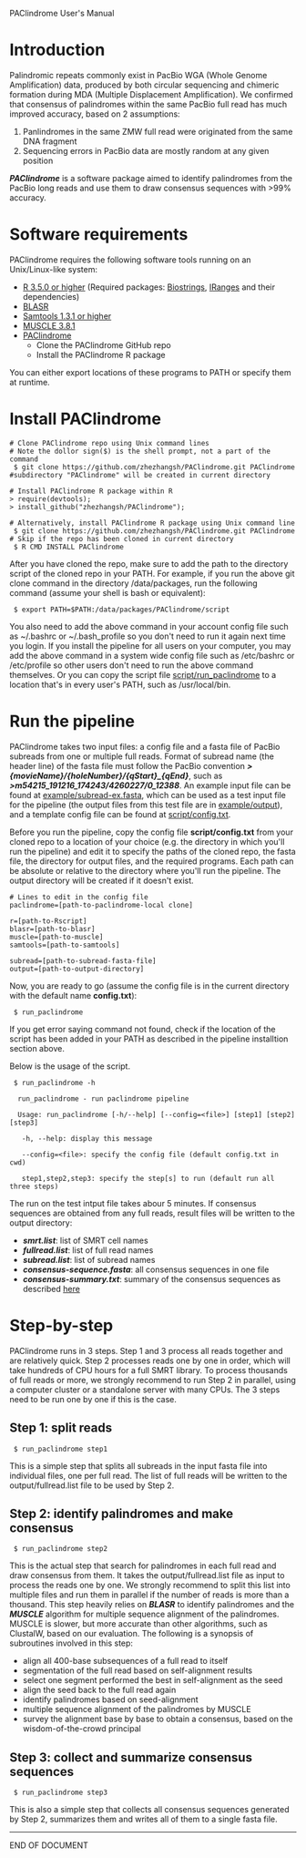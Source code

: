 PAClindrome User's Manual

# Introduction

Palindromic repeats commonly exist in PacBio WGA (Whole Genome Amplification) data, produced by both circular sequencing and chimeric formation during MDA (Multiple Displacement Amplification). We confirmed that consensus of palindromes within the same PacBio full read has much improved accuracy, based on 2 assumptions:

  1. Panlindromes in the same ZMW full read were originated from the same DNA fragment
  2. Sequencing errors in PacBio data are mostly random at any given position
 
 ***PAClindrome*** is a software package aimed to identify palindromes from the PacBio long reads and use them to draw consensus sequences with >99% accuracy. 

# Software requirements

PAClindrome requires the following software tools running on an Unix/Linux-like system:

  - [R 3.5.0 or higher](https://cran.r-project.org) (Required packages: [Biostrings](https://bioconductor.org/packages/release/bioc/html/Biostrings.html), [IRanges](https://bioconductor.org/packages/release/bioc/html/IRanges.html) and their dependencies)
  - [BLASR](https://github.com/PacificBiosciences/blasr)
  - [Samtools 1.3.1 or higher](http://www.htslib.org)
  - [MUSCLE 3.8.1](https://www.drive5.com/muscle)
  - [PAClindrome](https://github.com/zhezhangsh/PAClindrome)
    - Clone the PAClindrome GitHub repo
    - Install the PAClindrome R package

You can either export locations of these programs to PATH or specify them at runtime.

# Install PAClindrome 

```
# Clone PAClindrome repo using Unix command lines
# Note the dollor sign($) is the shell prompt, not a part of the command
 $ git clone https://github.com/zhezhangsh/PAClindrome.git PAClindrome #subdirectory "PAClindrome" will be created in current directory
```

```
# Install PAClindrome R package within R
> require(devtools);
> install_github("zhezhangsh/PAClindrome");
```

```
# Alternatively, install PAClindrome R package using Unix command line
 $ git clone https://github.com/zhezhangsh/PAClindrome.git PAClindrome # Skip if the repo has been cloned in current directory
 $ R CMD INSTALL PAClindrome
```

After you have cloned the repo, make sure to add the path to the directory script of the cloned repo in your PATH. For example, if you run the above git clone command in the directory /data/packages, run the following command (assume your shell is bash or equivalent):

```
 $ export PATH=$PATH:/data/packages/PAClindrome/script
```

You also need to add the above command in your account config file such as ~/.bashrc or ~/.bash_profile so you don't need to run it again next time you login.  If you install the pipeline for all users on your computer, you may add the above command in a system wide config file such as /etc/bashrc or /etc/profile so other users don't need to run the above command themselves. Or you can copy the script file [script/run_paclindrome](script/run_paclindrome) to a location that's in every user's PATH, such as /usr/local/bin.

# Run the pipeline

PAClindrome takes two input files: a config file and a fasta file of PacBio subreads from one or multiple full reads. Format of subread name (the header line) of the fasta file must follow the PacBio convention ***>{movieName}/{holeNumber}/{qStart}_{qEnd}***, such as ***>m54215_191216_174243/4260227/0_12388***. An example input file can be found at [example/subread-ex.fasta](example/subread-ex.fasta), which can be used as a test input file for the pipeline (the output files from this test file are in [example/output](example/output)), and a template config file can be found at [script/config.txt](script/config.txt).

Before you run the pipeline,  copy the config file <b>script/config.txt</b> from your cloned repo to a location of your choice (e.g. the directory in which you'll run the pipeline) and edit it to specify the paths of the cloned repo, the fasta file, the directory for output files, and the required programs.  Each path can be absolute or relative to the directory where you'll run the pipeline. The output directory will be created if it doesn't exist.

```
# Lines to edit in the config file
paclindrome=[path-to-paclindrome-local clone]

r=[path-to-Rscript]
blasr=[path-to-blasr]
muscle=[path-to-muscle]
samtools=[path-to-samtools]

subread=[path-to-subread-fasta-file]
output=[path-to-output-directory]
```

Now, you are ready to go (assume the config file is in the current directory with the default name <b>config.txt</b>):

```
 $ run_paclindrome

```

If you get error saying command not found, check if the location of the script has been added in your PATH as described in the pipeline installtion section above.

Below is the usage of the script.

```
 $ run_paclindrome -h

  run_paclindrome - run paclindrome pipeline

  Usage: run_paclindrome [-h/--help] [--config=<file>] [step1] [step2] [step3]

   -h, --help: display this message

   --config=<file>: specify the config file (default config.txt in cwd)

   step1,step2,step3: specify the step[s] to run (default run all three steps)

```

The run on the test intput file takes abour 5 minutes. If consensus sequences are obtained from any full reads, result files will be written to the output directory:

  - ***smrt.list***: list of SMRT cell names
  - ***fullread.list***: list of full read names
  - ***subread.list***: list of subread names
  - ***consensus-sequence.fasta***: all consensus sequences in one file
  - ***consensus-summary.txt***: summary of the consensus sequences as described [here](doc/summary.md)

# Step-by-step

PAClindrome runs in 3 steps. Step 1 and 3 process all reads together and are relatively quick. Step 2 processes reads one by one in order, which will take hundreds of CPU hours for a full SMRT library. To process thousands of full reads or more, we strongly recommend to run Step 2 in parallel, using a computer cluster or a standalone server with many CPUs. The 3 steps need to be run one by one if this is the case.

## Step 1: split reads

```
 $ run_paclindrome step1
```

This is a simple step that splits all subreads in the input fasta file into individual files, one per full read. The list of full reads will be written to the output/fullread.list file to be used by Step 2. 

## Step 2: identify palindromes and make consensus

```
 $ run_paclindrome step2
```

This is the actual step that search for palindromes in each full read and draw consensus from them. It takes the output/fullread.list file as input to process the reads one by one. We strongly recommend to split this list into multiple files and run them in parallel if the number of reads is more than a thousand. This step heavily relies on ***BLASR*** to identify palindromes and the ***MUSCLE*** algorithm for multiple sequence alignment of the palindromes. MUSCLE is slower, but more accurate than other algorithms, such as ClustalW, based on our evaluation. The following is a synopsis of subroutines involved in this step: 

  - align all 400-base subsequences of a full read to itself
  - segmentation of the full read based on self-alignment results
  - select one segment performed the best in self-alignment as the seed
  - align the seed back to the full read again
  - identify palindromes based on seed-alignment
  - multiple sequence alignment of the palindromes by MUSCLE
  - survey the alignment base by base to obtain a consensus, based on the wisdom-of-the-crowd principal

## Step 3: collect and summarize consensus sequences

```
 $ run_paclindrome step3
```

This is also a simple step that collects all consensus sequences generated by Step 2, summarizes them and writes all of them to a single fasta file.


---
END OF DOCUMENT
